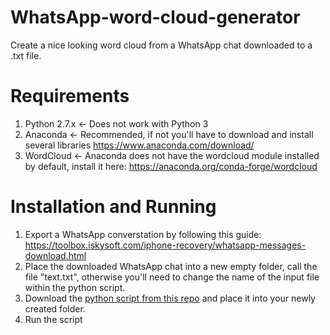 # WhatsApp-word-cloud-generator
Create a nice looking word cloud from a WhatsApp chat downloaded to a .txt file. 

# Requirements
1. Python 2.7.x <- Does not work with Python 3 
2. Anaconda <- Recommended, if not you'll have to download and install several libraries https://www.anaconda.com/download/
3. WordCloud <- Anaconda does not have the wordcloud module installed by default, install it here: https://anaconda.org/conda-forge/wordcloud

# Installation and Running
1. Export a WhatsApp converstation by following this guide: https://toolbox.iskysoft.com/iphone-recovery/whatsapp-messages-download.html
2. Place the downloaded WhatsApp chat into a new empty folder, call the file "text.txt", otherwise you'll need to change the name of the input file within the python script.
3. Download the [python script from this repo](word_cloud_gen_whatsapp.py) and place it into your newly created folder. 
4. Run the script
